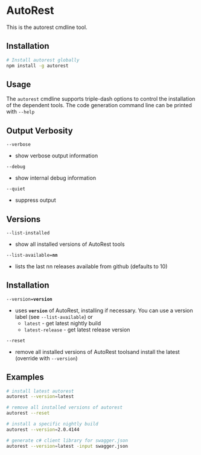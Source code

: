 # AutoRest 

This is the autorest cmdline tool.

## Installation 

``` bash
# Install autorest globally
npm install -g autorest 
```

## Usage 

The `autorest` cmdline supports triple-dash options to control the installation of the dependent tools.
The code generation command line can be printed with `--help`

## __Output Verbosity__
`--verbose`            
  - show verbose output information

`--debug`              
  - show internal debug information

`--quiet`              
  - suppress output

## __Versions__
  `--list-installed`     
  - show all installed versions of AutoRest tools

  `--list-available=`__`nn`__  
  - lists the last nn releases available from github (defaults to 10)

## __Installation__
  `--version=`__`version`__    
  - uses __`version`__ of AutoRest, installing if necessary. 
  You can use a version label (see `--list-available`) or
    - `latest`         - get latest nightly build
    - `latest-release` - get latest release version

  `--reset`              
   - remove all installed versions of AutoRest toolsand install the latest (override with `--version`)

## Examples 


``` bash
# install latest autorest 
autorest --version=latest

# remove all installed versions of autorest
autorest --reset 

# install a specific nightly build 
autorest --version=2.0.4144

# generate c# client library for swagger.json
autorest --version=latest -input swagger.json 

```
